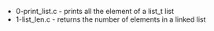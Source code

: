 * 0-print_list.c - prints all the element of a list_t list
* 1-list_len.c - returns the number of elements in a linked list


